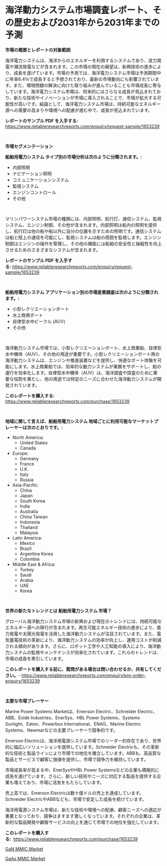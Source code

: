 <p><h1>海洋動力システム市場調査レポート、その歴史および2031年から2031年までの予測</h1></p><p><strong>市場の概要とレポートの対象範囲</strong></p>
<p><p>海洋電力システムは、海洋からのエネルギーを利用するシステムであり、波力発電や潮流発電などが含まれます。この市場の現在の展望は、新興技術の進歩により、成長を遂げています。市場の予測では、海洋電力システム市場は予測期間中に年率6.4％で成長すると予想されており、最新の市場動向にも影響されています。また、環境問題の解決に向けた取り組みが進んでいることも市場成長に寄与しています。海洋電力システム市場は、将来的にはさらなる成長が見込まれており、新たな技術やイノベーションが市場に導入されることで、市場が拡大する可能性が高いです。結論として、海洋電力システム市場は、持続可能なエネルギー源への需要の高まりや環境への配慮が進む中で、成長が見込まれています。</p></p>
<p><strong>レポートのサンプル PDF を入手する:</strong> <a href="https://www.reliableresearchreports.com/enquiry/request-sample/1653239">https://www.reliableresearchreports.com/enquiry/request-sample/1653239</a></p>
<p>&nbsp;</p>
<p><strong>市場セグメンテーション</strong></p>
<p><strong>船舶用電力システム タイプ別の市場分析は次のように分類されます。:</strong></p>
<p><ul><li>内部照明</li><li>ナビゲーション照明</li><li>コミュニケーションシステム</li><li>監視システム</li><li>エンジンコントロール</li><li>その他</li></ul></p>
<p>&nbsp;</p>
<p><p>マリンパワーシステム市場の種類には、内部照明、航行灯、通信システム、監視システム、エンジン制御、その他が含まれます。内部照明は船内の照明を提供し、航行灯は他の船や船以外に自分の位置を示すための照明です。通信システムは船と陸上の通信を可能にし、監視システムは船の周囲を監視します。エンジン制御はエンジンの操作を管理し、その他の機能には船舶の安全性と操縦性を向上させるためのさまざまなシステムが含まれます。</p></p>
<p><strong>レポートのサンプル PDF を入手する:</strong>&nbsp;<a href="https://www.reliableresearchreports.com/enquiry/request-sample/1653239">https://www.reliableresearchreports.com/enquiry/request-sample/1653239</a></p>
<p>&nbsp;</p>
<p><strong> 船舶用電力システム アプリケーション別の市場産業調査は次のように分類されます。:</strong></p>
<p><ul><li>小型レクリエーションボート</li><li>水上商用ボート</li><li>自律型水中ビークル (AUV)</li><li>その他</li></ul></p>
<p>&nbsp;</p>
<p><p>海洋動力システム市場では、小型レクリエーションボート、水上商業船、自律型水中機体（AUV）、その他の用途が重要です。小型レクリエーションボート用の海洋動力システムは、エンジンや推進装置などを提供し、快適なボート体験を可能にします。水上商業船では、効率的な動力システムが業務をサポートし、船の運行を効率化します。自律型水中機体（AUV）は、海洋調査や探査のために重要な役割を果たし、他の用途では特定のニーズに合わせた海洋動力システムが開発されています。</p></p>
<p><strong>このレポートを購入する:</strong>&nbsp; <a href="https://www.reliableresearchreports.com/purchase/1653239">https://www.reliableresearchreports.com/purchase/1653239</a></p>
<p>&nbsp;</p>
<p><strong>地域に関して言えば、船舶用電力システム 地域ごとに利用可能なマーケットプレーヤーは次のとおりです。:</strong></p>
<p><ul>
    <li>
        North America:
        <ul>
            <li>United States</li>
            <li>Canada</li>
        </ul>
    </li>
    <li>
        Europe:
        <ul>
            <li>Germany</li>
            <li>France</li>
            <li>U.K.</li>
            <li>Italy</li>
            <li>Russia</li>
        </ul>
    </li>
    <li>
        Asia-Pacific:
        <ul>
            <li>China</li>
            <li>Japan</li>
            <li>South Korea</li>
            <li>India</li>
            <li>Australia</li>
            <li>China Taiwan</li>
            <li>Indonesia</li>
            <li>Thailand</li>
            <li>Malaysia</li>
        </ul>
    </li>
    <li>
        Latin America:
        <ul>
            <li>Mexico</li>
            <li>Brazil</li>
            <li>Argentina Korea</li>
            <li>Colombia</li>
        </ul>
    </li>
    <li>
        Middle East & Africa:
        <ul>
            <li>Turkey</li>
            <li>Saudi</li>
            <li>Arabia</li>
            <li>UAE</li>
            <li>Korea</li>
        </ul>
    </li>
    </ul></p>
<p>&nbsp;</p>
<p><strong>世界の新たなトレンドとは 船舶用電力システム 市場？</strong></p>
<p><p>グローバル海洋動力システム市場の新興および現在のトレンドには、持続可能なエネルギー源への移行が含まれます。再生可能エネルギー技術の進歩により、風力発電や太陽光発電を活用した海洋動力システムが注目されています。また、電気蓄電技術の革新により、海洋動力システムの効率が向上し、運用コストが削減される傾向があります。さらに、ロボット工学や人工知能の導入により、海洋動力システムの監視やメンテナンスが効率化されています。これらのトレンドは、市場の成長を牽引しています。</p></p>
<p><strong>このレポートを購入する前に、質問がある場合は問い合わせるか、共有してください。</strong>- <a href="https://www.reliableresearchreports.com/enquiry/pre-order-enquiry/1653239">https://www.reliableresearchreports.com/enquiry/pre-order-enquiry/1653239</a></p>
<p>&nbsp;</p>
<p><strong>主要な市場プレーヤー</strong></p>
<p><p>Marine Power Systems Marketは、Emerson Electric、Schneider Electric、ABB、Exide Industries、EnerSys、HBL Power Systems、Systems Sunlight、Eaton、Powerbox International、ENAG、Marine Electric Systems、Newmarなどの主要プレーヤーで競争的です。</p><p>Emerson Electricは、海洋用電源システム市場でのリーダー的存在であり、世界的に幅広いソリューションを提供しています。Schneider Electricも、その革新的な技術と製品ラインにより市場での地位を確立しています。ABBも、高品質な製品とサービスで顧客に価値を提供し、市場で競争力を維持しています。</p><p>市場成長率が高まる中、EnerSysやHBL Power Systemsなどの企業も積極的に成長を遂げています。さらに、新しい技術やニーズに対応する製品を提供する企業も増えており、市場に活気をもたらしています。</p><p>売上高では、Emerson Electricは数十億ドルの売上を達成しています。Schneider ElectricやABBなども、市場で安定した成長を続けています。</p><p>海洋用電源システム市場は、新たな技術や環境への配慮、顧客ニーズへの適応が重要となっており、競争はますます激しくなっています。それぞれの企業は、革新的な製品開発や顧客サービスの向上を通じて市場での地位を強化しています。</p></p>
<p><strong>このレポートを購入する:</strong>&nbsp;&nbsp;<a href="https://www.reliableresearchreports.com/purchase/1653239">https://www.reliableresearchreports.com/purchase/1653239</a></p>
<p><p><a href="https://github.com/jaidynmorantestelletmjzya/Market-Research-Report-List-2/blob/main/gan-mmic-market.md">GaN MMIC Market</a></p><p><a href="https://github.com/juniordelafrance/Market-Research-Report-List-2/blob/main/gaas-mmic-market.md">GaAs MMIC Market</a></p></p>